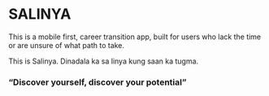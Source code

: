 # SALINYA

This is a mobile first, career transition app, built for users who lack the time or are unsure of what path to take.

This is Salinya. Dinadala ka sa linya kung saan ka tugma.

### “Discover yourself, discover your potential”
